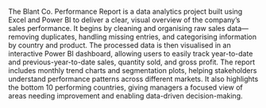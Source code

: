 The Blant Co. Performance Report is a data analytics project built using Excel and Power BI to deliver a clear, visual overview of the company’s sales performance. It begins by cleaning and organising raw sales data—removing duplicates, handling missing entries, and categorising information by country and product. The processed data is then visualised in an interactive Power BI dashboard, allowing users to easily track year-to-date and previous-year-to-date sales, quantity sold, and gross profit. The report includes monthly trend charts and segmentation plots, helping stakeholders understand performance patterns across different markets. It also highlights the bottom 10 performing countries, giving managers a focused view of areas needing improvement and enabling data-driven decision-making.
